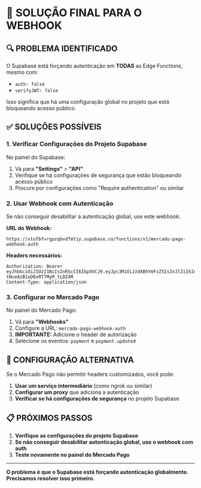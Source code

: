 # 🚨 SOLUÇÃO FINAL PARA O WEBHOOK

## 🔍 PROBLEMA IDENTIFICADO

O Supabase está forçando autenticação em **TODAS** as Edge Functions, mesmo com:
- `auth: false`
- `verifyJWT: false`

Isso significa que há uma configuração global no projeto que está bloqueando acesso público.

## ✅ SOLUÇÕES POSSÍVEIS

### 1. Verificar Configurações do Projeto Supabase

No painel do Supabase:
1. Vá para **"Settings"** > **"API"**
2. Verifique se há configurações de segurança que estão bloqueando acesso público
3. Procure por configurações como "Require authentication" ou similar

### 2. Usar Webhook com Autenticação

Se não conseguir desabilitar a autenticação global, use este webhook:

**URL do Webhook:**
```
https://xtufbfvrgpzqbvdfmtiy.supabase.co/functions/v1/mercado-pago-webhook-auth
```

**Headers necessários:**
```
Authorization: Bearer eyJhbGciOiJIUzI1NiIsInR5cCI6IkpXVCJ9.eyJpc3MiOiJzdXBhYmFzZSIsInJlZiI6Inh0dWZiZnZyZ3B6cWJ2ZGZtdGl5Iiwicm9sZSI6ImFub24iLCJpYXQiOjE3NTU3ODUzMDYsImV4cCI6MjA3MTM2MTMwNn0.kckI90iRHcw2hY_J5-tNveAzB1oD8xRT7MyM_tLDZ4M
Content-Type: application/json
```

### 3. Configurar no Mercado Pago

No painel do Mercado Pago:
1. Vá para **"Webhooks"**
2. Configure a URL: `mercado-pago-webhook-auth`
3. **IMPORTANTE:** Adicione o header de autorização
4. Selecione os eventos: `payment` e `payment.updated`

## 🔧 CONFIGURAÇÃO ALTERNATIVA

Se o Mercado Pago não permitir headers customizados, você pode:

1. **Usar um serviço intermediário** (como ngrok ou similar)
2. **Configurar um proxy** que adiciona a autenticação
3. **Verificar se há configurações de segurança** no projeto Supabase

## 📋 PRÓXIMOS PASSOS

1. **Verifique as configurações do projeto Supabase**
2. **Se não conseguir desabilitar autenticação global, use o webhook com auth**
3. **Teste novamente no painel do Mercado Pago**

---

**O problema é que o Supabase está forçando autenticação globalmente. Precisamos resolver isso primeiro.**
